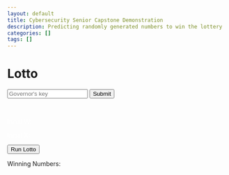 ```yaml
---
layout: default
title: Cybersecurity Senior Capstone Demonstration
description: Predicting randomly generated numbers to win the lottery
categories: []
tags: []
---
```


# Lotto

<script src='/assets/scripts/md5.js'></script>
<script src='/assets/scripts/weyl.js'></script>
<script>
var gen;
function show_one() {
    var para = document.createElement("p")
    var node = document.createTextNode(gen.nextRand().toString());
    para.appendChild(node);
    document.getElementById("outputs").appendChild(para);
}
function init_lotto() {
    gen = new Weyl();
    gen.init_from_pwd(document.getElementById("pwd").value);
    document.getElementById('w').innerHTML  = "Initial W: " + gen.w.toString();
    document.getElementById('x').innerHTML  = "Initial X: " + gen.x.toString();
    document.getElementById('outputs').innerHTML = '<p>Winning Numbers:</p>'
}
</script>

<form onsubmit="return false;">
<input type="password" id="pwd" placeholder = "Governor's key">
<input type="submit" onClick="init_lotto()">
</form>

<br>

<p id='w' style="color:white;">Initial W: </p>
<p id='x' style="color:white;">Initial X: </p>

<form onsubmit="return false;">
<input type="submit" onClick="show_one()" value='Run Lotto'>
</form>

<div id='outputs'>
    <!--Winning Numbers Generated Here-->
    <p>Winning Numbers:</p>
</div>